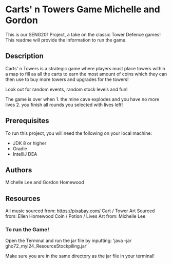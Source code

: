 # Carts' n Towers Game Michelle and Gordon
This is our SENG201 Project, a take on the classic Tower Defence games!
This readme will provide the information to run the game.

## Description
Carts' n Towers is a strategic game where players must place towers within a map to fill as all the carts to earn the most amount of coins which they can then use to buy more towers and upgrades for the towers!

Look out for random events, random stock levels and fun!

The game is over when 1. the mine cave explodes and you have no more lives 2. you finish all rounds you selected with lives left!

## Prerequisites
To run this project, you will need the following on your local machine:
- JDK 8 or higher
- Gradle
- IntelliJ DEA

## Authors
Michelle Lee and Gordon Homewood


## Resources
All music sourced from: https://pixabay.com/ 
Cart / Tower Art Sourced from: Ellen Homewood
Coin / Potion / Lives Art from: Michelle Lee


### To run the Game!
Open the Terminal and run the jar file by inputting:
'java -jar gho72_myl24_ResourceStockpiling.jar'

Make sure you are in the same directory as the jar file in your terminal!